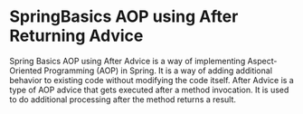 # SpringBasics AOP using After Returning Advice
Spring Basics AOP using After Advice is a way of implementing Aspect-Oriented Programming (AOP) in Spring. It is a way of adding additional behavior to existing code without modifying the code itself. After Advice is a type of AOP advice that gets executed after a method invocation. It is used to do additional processing after the method returns a result.
